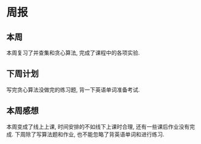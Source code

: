 # 周报

## 本周

本周复习了并查集和贪心算法, 完成了课程中的各项实验.

## 下周计划

写完贪心算法没做完的练习题, 背一下英语单词准备考试.

## 本周感想

本周变成了线上上课, 时间安排的不如线下上课时合理, 还有一些课后作业没有完成. 下周除了写算法题和作业, 也不能忽略了背英语单词和进行练习.
